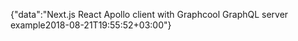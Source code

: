 {"data":"Next.js React Apollo client with Graphcool GraphQL server example2018-08-21T19:55:52+03:00"}
